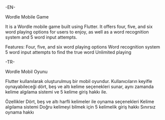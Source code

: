 -EN-

Wordle Mobile Game

It is a Wordle mobile game built using Flutter. It offers four, five, and six word playing options for users to enjoy, as well as a word recognition system and 5 word input attempts.

Features:
Four, five, and six word playing options
Word recognition system
5 word input attempts to find the true word
Unlimited playing

-TR-

Wordle Mobil Oyunu

Flutter kullanılarak oluşturulmuş bir mobil oyundur. Kullanıcıların keyifle oynayabileceği dört, beş ve altı kelime seçenekleri sunar, aynı zamanda kelime algılama sistemi ve 5 kelime giriş hakkı ile.

Özellikler
Dört, beş ve altı harfli kelimeler ile oynama seçenekleri
Kelime algılama sistemi
Doğru kelimeyi bilmek için 5 kelimelik giriş hakkı
Sınırsız oynama hakkı
